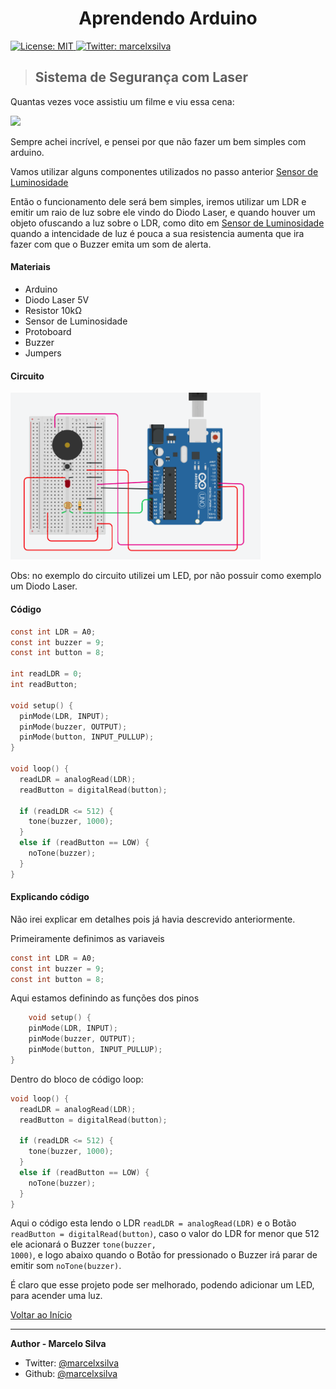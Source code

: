 <h1 align="center">Aprendendo Arduino</h1>
<p>
  <a href="#" target="_blank">
    <img alt="License: MIT" src="https://img.shields.io/badge/License-MIT-yellow.svg" />
  </a>
  <a href="https://twitter.com/marcelxsilva" target="_blank">
    <img alt="Twitter: marcelxsilva" src="https://img.shields.io/twitter/follow/marcelxsilva.svg?style=social" />
  </a>
</p>

> <h2>Sistema de Segurança com Laser</h2>

Quantas vezes voce assistiu um filme e viu essa cena:

<img src='https://cdn.sparkfun.com/assets/learn_tutorials/4/1/7/Tenacious_Lasers.gif' width='400'/>

Sempre achei incrível, e pensei por que não fazer um bem simples com arduino.

Vamos utilizar alguns componentes utilizados no passo anterior [Sensor de Luminosidade](../LIGHT_SENSOR/LIGHT_SENSOR.md)

Então o funcionamento dele será bem simples, iremos utilizar um LDR e emitir um raio de luz sobre ele vindo do Diodo Laser, e quando houver um objeto ofuscando a luz sobre o LDR, como dito em [Sensor de Luminosidade](../LIGHT_SENSOR/LIGHT_SENSOR.md) quando a intencidade de luz é pouca a sua resistencia aumenta que ira fazer com que o Buzzer emita um som de alerta.

#### Materiais
- Arduino
- Diodo Laser 5V
- Resistor 10kΩ
- Sensor de Luminosidade
- Protoboard
- Buzzer
- Jumpers

#### Circuito

<img src='../images/laser-sensor.png' width='400'/>

Obs: no exemplo do circuito utilizei um LED, por não possuir como exemplo um Diodo Laser.

#### Código 

```C
const int LDR = A0;
const int buzzer = 9;
const int button = 8; 

int readLDR = 0;
int readButton;

void setup() {
  pinMode(LDR, INPUT);
  pinMode(buzzer, OUTPUT);
  pinMode(button, INPUT_PULLUP);
}

void loop() {
  readLDR = analogRead(LDR);
  readButton = digitalRead(button);
  
  if (readLDR <= 512) {
  	tone(buzzer, 1000); 
  }
  else if (readButton == LOW) { 
  	noTone(buzzer); 
  }
}
```
#### Explicando código
Não irei explicar em detalhes pois já havia descrevido anteriormente.

Primeiramente definimos as variaveis
```C
const int LDR = A0;
const int buzzer = 9;
const int button = 8; 
```

Aqui estamos definindo as funções dos pinos
```C
    void setup() {
    pinMode(LDR, INPUT);
    pinMode(buzzer, OUTPUT);
    pinMode(button, INPUT_PULLUP);
}
```

Dentro do bloco de código loop:
```C
void loop() {
  readLDR = analogRead(LDR);
  readButton = digitalRead(button);
  
  if (readLDR <= 512) {
  	tone(buzzer, 1000); 
  }
  else if (readButton == LOW) { 
  	noTone(buzzer); 
  }
}
```
Aqui o código esta lendo o LDR <code>readLDR = analogRead(LDR)</code> e o Botão <code>readButton = digitalRead(button)</code>, caso o valor do LDR for menor que 512 ele acionará o Buzzer <code>tone(buzzer, 1000)</code>, e logo abaixo quando o Botão for pressionado o Buzzer irá parar de emitir som <code>noTone(buzzer)</code>.

É claro que esse projeto pode ser melhorado, podendo adicionar um LED, para acender uma luz.


[Voltar ao Início](../README.md)
<hr/>
 
 **Author - Marcelo Silva**

* Twitter: [@marcelxsilva](https://twitter.com/marcelxsilva)
* Github: [@marcelxsilva](https://github.com/marcelxsilva)

